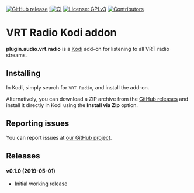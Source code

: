 [![GitHub release](https://img.shields.io/github/release/add-ons/plugin.audio.vrt.radio.svg)](https://github.com/add-ons/plugin.audio.vrt.radio/releases)
[!![CI](https://github.com/add-ons/plugin.audio.vrt.radio/workflows/CI/badge.svg)](https://github.com/add-ons/plugin.audio.vrt.radio/actions?query=workflow:CI)
[![License: GPLv3](https://img.shields.io/badge/License-GPLv3-yellow.svg)](https://opensource.org/licenses/GPLv3)
[![Contributors](https://img.shields.io/github/contributors/add-ons/plugin.audio.vrt.radio.svg)](https://github.com/add-ons/plugin.audio.vrt.radio/graphs/contributors)

# VRT Radio Kodi addon
**plugin.audio.vrt.radio** is a [Kodi](https://kodi.tv/) add-on for listening to all VRT radio streams.

## Installing
In Kodi, simply search for `VRT Radio`, and install the add-on.

Alternatively, you can download a ZIP archive from the [GitHub releases](https://github.com/add-ons/plugin.audio.vrt.radio/releases)
and install it directly in Kodi using the **Install via Zip** option.

## Reporting issues
You can report issues at [our GitHub project](https://github.com/add-ons/plugin.audio.vrt.radio).

## Releases

#### v0.1.0 (2019-05-01)
- Initial working release
